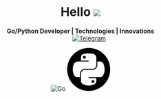 <h1 align="center">Hello <img src="https://github.com/blackcater/blackcater/raw/main/images/Hi.gif" height="32"/></h1>

<p align="center">
  <strong>Go/Python Developer | Technologies | Innovations</strong>
  <br>
  <a href="https://telegram.me/rasalghoul" style="margin-left: 40px;">
    <img src="https://static.vecteezy.com/system/resources/previews/018/930/486/original/telegram-logo-telegram-icon-transparent-free-png.png" alt="Telegram" width="50px">
  </a>
</p>
<p align="center">
  <img src="https://go.dev/blog/go-brand/Go-Logo/PNG/Go-Logo_Black.png" alt="Go" width="200px">
  <img src="https://raw.githubusercontent.com/Cair06/Cair06/main/python.png" alt="Python" width="100px">
</p>
